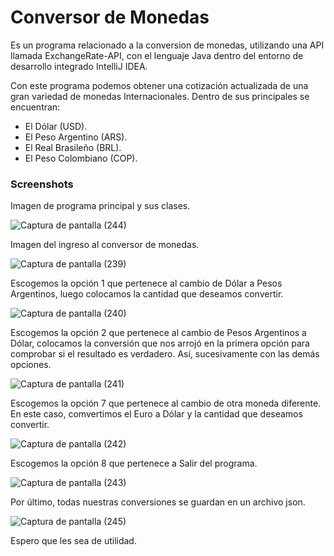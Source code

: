 # Conversor de Monedas
Es un programa relacionado a la conversion de monedas, utilizando una API llamada ExchangeRate-API, con el lenguaje Java dentro del entorno de desarrollo integrado IntelliJ IDEA.

Con este programa podemos obtener una cotización actualizada de una gran variedad de monedas Internacionales.
Dentro de sus principales se encuentran:
- El Dólar (USD).
- El Peso Argentino (ARS).
- El Real Brasileño (BRL).
- El Peso Colombiano (COP).

### Screenshots
Imagen de programa principal y sus clases.

![Captura de pantalla (244)](https://github.com/user-attachments/assets/a8a1346a-2e39-43b7-b959-4049ab3537b9)


<p>
Imagen del ingreso al conversor de monedas.
</p>

![Captura de pantalla (239)](https://github.com/user-attachments/assets/e15e0d2e-2204-4443-97a4-6214ff7afcaf)



<p>
Escogemos la opción 1 que pertenece al cambio de Dólar a Pesos Argentinos, luego colocamos la cantidad que deseamos convertir.
</p>

![Captura de pantalla (240)](https://github.com/user-attachments/assets/bb481ea9-6b26-4bbc-9b24-3ba647d6ff66)


<p>
Escogemos la opción 2 que pertenece al cambio de Pesos Argentinos a Dólar, colocamos la conversión que nos arrojó en la primera opción para comprobar si el resultado es verdadero. Así, sucesivamente con las demás opciones.
</p>


![Captura de pantalla (241)](https://github.com/user-attachments/assets/60abb933-e508-47bb-8c20-b002f2d91a79)

<p>
Escogemos la opción 7 que pertenece al cambio de otra moneda diferente. En este caso, comvertimos el Euro a Dólar y la cantidad que deseamos convertir.
</p>


![Captura de pantalla (242)](https://github.com/user-attachments/assets/d19f0448-c889-4af3-b2cf-fabe80a9b387)

<p>
Escogemos la opción 8 que pertenece a Salir del programa.
</p>

![Captura de pantalla (243)](https://github.com/user-attachments/assets/83f5b9fb-4704-4898-b443-dc81f5671e64)

<p>
Por último, todas nuestras conversiones se guardan en un archivo json.
</p>

![Captura de pantalla (245)](https://github.com/user-attachments/assets/5e829b1d-b84a-4aad-a775-97155b85a962)


Espero que les sea de utilidad.
